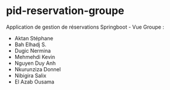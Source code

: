 # pid-reservation-groupe
Application de gestion de réservations
Springboot - Vue 
Groupe : 
  - Aktan Stéphane
  - Bah Elhadj S.
  - Dugic Nermina
  - Mehmehdi Kevin
  - Nguyen Duy Anh
  - Nkurunziza Donnel
  - Nibigira Salix
  - El Azab Ousama
